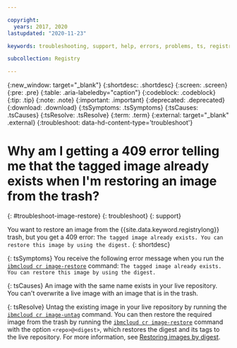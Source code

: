 ```yaml
---

copyright:
  years: 2017, 2020
lastupdated: "2020-11-23"

keywords: troubleshooting, support, help, errors, problems, ts, registry, restoring images, restoring images from the trash, trash

subcollection: Registry

---
```


{:new_window: target="_blank"}
{:shortdesc: .shortdesc}
{:screen: .screen}
{:pre: .pre}
{:table: .aria-labeledby="caption"}
{:codeblock: .codeblock}
{:tip: .tip}
{:note: .note}
{:important: .important}
{:deprecated: .deprecated}
{:download: .download}
{:tsSymptoms: .tsSymptoms}
{:tsCauses: .tsCauses}
{:tsResolve: .tsResolve}
{:term: .term}
{:external: target="_blank" .external}
{:troubleshoot: data-hd-content-type='troubleshoot'}

# Why am I getting a 409 error telling me that the tagged image already exists when I'm restoring an image from the trash?
{: #troubleshoot-image-restore}
{: troubleshoot}
{: support}

You want to restore an image from the {{site.data.keyword.registrylong}} trash, but you get a 409 error: `The tagged image already exists. You can restore this image by using the digest.`
{: shortdesc}

{: tsSymptoms}
You receive the following error message when you run the [`ibmcloud cr image-restore`](/docs/Registry?topic=container-registry-cli-plugin-containerregcli#bx_cr_image_restore) command: `The tagged image already exists. You can restore this image by using the digest.`

{: tsCauses}
An image with the same name exists in your live repository. You can't overwrite a live image with an image that is in the trash.

{: tsResolve}
Untag the existing image in your live repository by running the [`ibmcloud cr image-untag`](/docs/Registry?topic=container-registry-cli-plugin-containerregcli#bx_cr_image_untag) command. You can then restore the required image from the trash by running the [`ibmcloud cr image-restore`](/docs/Registry?topic=container-registry-cli-plugin-containerregcli#bx_cr_image_restore) command with the option `<repo>@<digest>`, which restores the digest and its tags to the live repository. For more information, see [Restoring images by digest](/docs/Registry?topic=Registry-registry_images_#registry_images_restore_digest).
